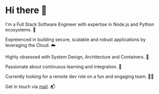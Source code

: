 # Hi there 👋

I'm a Full Stack Software Engineer with expertise in Node.js and Python ecosystems. 🌱

Expreienced in building secure, scalable and robust applications by leveraging the Cloud. ☁️

Highly obsessed with System Design, Architecture and Containers. 🐋

Passionate about continuous learning and integration. 🔁

Currently looking for a remote dev role on a fun and engaging team. 👨‍💻

Get in touch via [mail](mailto:dev.bhorta@gmail.com). 📬

